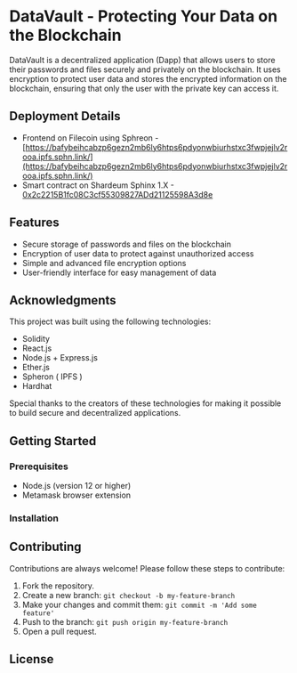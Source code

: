 # DataVault - Protecting Your Data on the Blockchain

DataVault is a decentralized application (Dapp) that allows users to store their passwords and files securely and privately on the blockchain. It uses encryption to protect user data and stores the encrypted information on the blockchain, ensuring that only the user with the private key can access it.



## Deployment Details

- Frontend on Filecoin using Sphreon -  [https://bafybeihcabzp6gezn2mb6ly6htps6pdyonwbiurhstxc3fwpjejlv2rooa.ipfs.sphn.link/](https://bafybeihcabzp6gezn2mb6ly6htps6pdyonwbiurhstxc3fwpjejlv2rooa.ipfs.sphn.link/)
- Smart contract on Shardeum Sphinx 1.X - [0x2c2215B1fc08C3cf55309827ADd21125598A3d8e](https://explorer-sphinx.shardeum.org/account/0x2c2215b1fc08c3cf55309827add21125598a3d8e)

## Features

- Secure storage of passwords and files on the blockchain
- Encryption of user data to protect against unauthorized access
- Simple and advanced file encryption options
- User-friendly interface for easy management of data

## Acknowledgments

This project was built using the following technologies:

- Solidity
- React.js
- Node.js + Express.js
- Ether.js
- Spheron ( IPFS )
- Hardhat

Special thanks to the creators of these technologies for making it possible to build secure and decentralized applications.


## Getting Started

### Prerequisites

- Node.js (version 12 or higher)
- Metamask browser extension

### Installation

## Contributing

Contributions are always welcome! Please follow these steps to contribute:

1. Fork the repository.
2. Create a new branch: `git checkout -b my-feature-branch`
3. Make your changes and commit them: `git commit -m 'Add some feature'`
4. Push to the branch: `git push origin my-feature-branch`
5. Open a pull request.

## License


